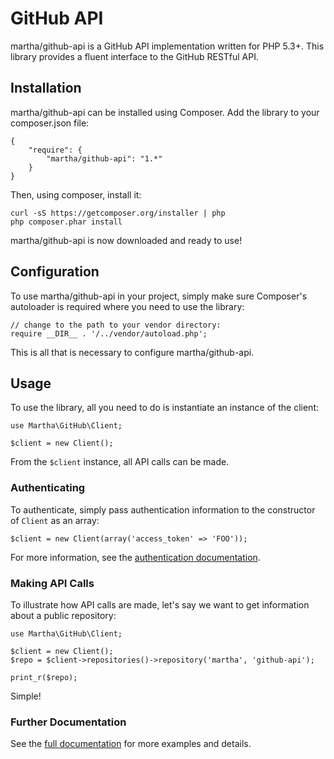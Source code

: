 # GitHub API

martha/github-api is a GitHub API implementation written for PHP 5.3+. This library provides a fluent interface to the
GitHub RESTful API.

## Installation

martha/github-api can be installed using Composer. Add the library to your composer.json file:

    {
        "require": {
            "martha/github-api": "1.*"
        }
    }

Then, using composer, install it:

    curl -sS https://getcomposer.org/installer | php
    php composer.phar install

martha/github-api is now downloaded and ready to use!

## Configuration

To use martha/github-api in your project, simply make sure Composer's autoloader is required where you need to use the
library:

```php:
// change to the path to your vendor directory:
require __DIR__ . '/../vendor/autoload.php';
```

This is all that is necessary to configure martha/github-api.

## Usage

To use the library, all you need to do is instantiate an instance of the client:

```php:
use Martha\GitHub\Client;

$client = new Client();
```

From the `$client` instance, all API calls can be made.

### Authenticating

To authenticate, simply pass authentication information to the constructor of `Client` as an array:

```php:
$client = new Client(array('access_token' => 'FOO'));
```

For more information, see the [authentication documentation](docs/authentication.md).

### Making API Calls

To illustrate how API calls are made, let's say we want to get information about a public repository:

```php:
use Martha\GitHub\Client;

$client = new Client();
$repo = $client->repositories()->repository('martha', 'github-api');

print_r($repo);
```

Simple!

### Further Documentation

See the [full documentation](docs/README.md) for more examples and details.
